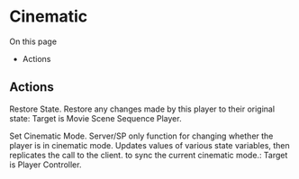 # Cinematic

On this page 

  * Actions





## Actions

Restore State. Restore any changes made by this player to their original state: Target is Movie Scene Sequence Player.

Set Cinematic Mode. Server/SP only function for changing whether the player is in cinematic mode. Updates values of various state variables, then replicates the call to the client. to sync the current cinematic mode.: Target is Player Controller.

